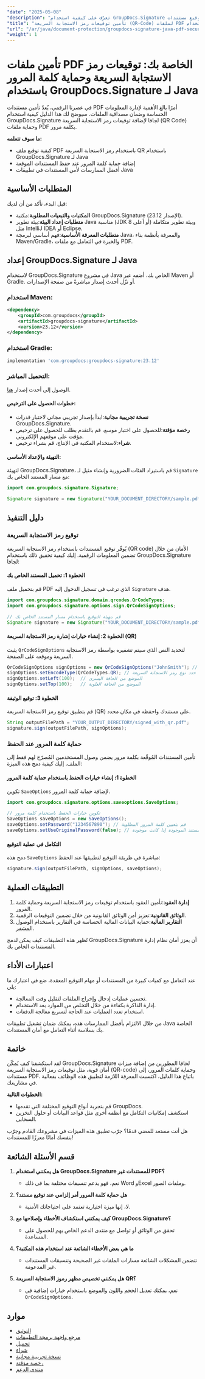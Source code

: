 ```yaml
---
"date": "2025-05-08"
"description": "تعرّف على كيفية استخدام GroupDocs.Signature لجافا لتوقيع مستندات PDF وتأمينها باستخدام توقيعات رمز الاستجابة السريعة (QR Code) وحماية كلمة المرور. عزّز أمان مستنداتك في تطبيقات جافا."
"title": "تأمين توقيعات رمز الاستجابة السريعة (QR-Code) لملفات PDF الخاصة بك وحمايتها بكلمة مرور باستخدام GroupDocs.Signature لـ Java"
"url": "/ar/java/document-protection/groupdocs-signature-java-pdf-security-guide/"
"weight": 1
---
```


# تأمين ملفات PDF الخاصة بك: توقيعات رمز الاستجابة السريعة وحماية كلمة المرور باستخدام GroupDocs.Signature لـ Java

في عصرنا الرقمي، يُعدّ تأمين مستندات PDF أمرًا بالغ الأهمية لإدارة المعلومات الحساسة وضمان مصداقية الملفات. سيوضح لك هذا الدليل كيفية استخدام GroupDocs.Signature لجافا لإضافة توقيعات رمز الاستجابة السريعة (QR Code) وحماية ملفات PDF بكلمة مرور.

**ما سوف تتعلمه:**
- كيفية توقيع ملف PDF باستخدام رمز الاستجابة السريعة QR باستخدام GroupDocs.Signature لـ Java
- إضافة حماية كلمة المرور عند حفظ المستندات الموقعة
- أفضل الممارسات لأمن المستندات في تطبيقات Java

## المتطلبات الأساسية
قبل البدء، تأكد من أن لديك:
- **المكتبات والتبعيات المطلوبة**:مكتبة GroupDocs.Signature (الإصدار 23.12).
- **متطلبات إعداد البيئة**:بيئة تطوير Java مناسبة (JDK 8 أو أعلى) وبيئة تطوير متكاملة مثل IntelliJ IDEA أو Eclipse.
- **متطلبات المعرفة الأساسية**:فهم أساسي لبرمجة Java، والمعرفة بأنظمة بناء Maven/Gradle، والخبرة في التعامل مع ملفات PDF.

## إعداد GroupDocs.Signature لـ Java
لاستخدام GroupDocs.Signature في مشروع Java الخاص بك، أضفه عبر Maven أو Gradle. أو نزّل أحدث إصدار مباشرةً من صفحة الإصدارات.

### استخدام Maven:
```xml
<dependency>
    <groupId>com.groupdocs</groupId>
    <artifactId>groupdocs-signature</artifactId>
    <version>23.12</version>
</dependency>
```

### استخدام Gradle:
```gradle
implementation 'com.groupdocs:groupdocs-signature:23.12'
```

### التحميل المباشر:
الوصول إلى أحدث إصدار [هنا](https://releases.groupdocs.com/signature/java/).

#### خطوات الحصول على الترخيص:
- **نسخة تجريبية مجانية**:ابدأ بإصدار تجريبي مجاني لاختبار قدرات GroupDocs.Signature.
- **رخصة مؤقتة**:للحصول على اختبار موسع، قم بالتقدم بطلب للحصول على ترخيص مؤقت على موقعهم الإلكتروني.
- **شراء**:لاستخدام المكتبة في الإنتاج، قم بشراء ترخيص.

#### التهيئة والإعداد الأساسي:
لتهيئة GroupDocs.Signature، قم باستيراد الفئات الضرورية وإنشاء مثيل لـ `Signature` مع مسار المستند الخاص بك:

```java
import com.groupdocs.signature.Signature;

Signature signature = new Signature("YOUR_DOCUMENT_DIRECTORY/sample.pdf");
```

## دليل التنفيذ
### توقيع رمز الاستجابة السريعة
يُوفّر توقيع المستندات باستخدام رمز الاستجابة السريعة (QR code) الأمان من خلال تضمين المعلومات الرقمية. إليك كيفية تحقيق ذلك باستخدام GroupDocs.Signature لجافا:

#### الخطوة 1: تحميل المستند الخاص بك
قم بتحميل ملف PDF الذي ترغب في تسجيل الدخول إليه `Signature` هدف.

```java
import com.groupdocs.signature.domain.qrcodes.QrCodeTypes;
import com.groupdocs.signature.options.sign.QrCodeSignOptions;

// قم بتهيئة التوقيع باستخدام مسار المستند الخاص بك
Signature signature = new Signature("YOUR_DOCUMENT_DIRECTORY/sample.pdf");
```

#### الخطوة 2: إنشاء خيارات إشارة رمز الاستجابة السريعة (QR)
يثبت `QrCodeSignOptions` لتحديد النص الذي سيتم تشفيره بواسطة رمز الاستجابة السريعة وموقعه على الصفحة.

```java
QrCodeSignOptions signOptions = new QrCodeSignOptions("JohnSmith"); // قم بتشفير هذا النص إلى رمز الاستجابة السريعة
signOptions.setEncodeType(QrCodeTypes.QR); // حدد نوع رمز الاستجابة السريعة
signOptions.setLeft(100);  // الموضع من الحافة اليسرى
signOptions.setTop(100);   // الموضع من الحافة العلوية
```

#### الخطوة 3: توقيع الوثيقة
قم بتطبيق توقيع رمز الاستجابة السريعة (QR) على مستندك واحفظه في مكان محدد.

```java
String outputFilePath = "YOUR_OUTPUT_DIRECTORY/signed_with_qr.pdf";
signature.sign(outputFilePath, signOptions);
```

### حماية كلمة المرور عند الحفظ
تأمين المستندات المُوقّعة بكلمة مرور يضمن وصول المستخدمين المُصرّح لهم فقط إلى الملف. إليك كيفية دمج هذه الميزة:

#### الخطوة 1: إنشاء خيارات الحفظ باستخدام حماية كلمة المرور
تكوين `SaveOptions` لإضافة حماية كلمة المرور.

```java
import com.groupdocs.signature.options.saveoptions.SaveOptions;

// تكوين خيارات الحفظ باستخدام كلمة مرور
SaveOptions saveOptions = new SaveOptions();
saveOptions.setPassword("1234567890"); // قم بتعيين كلمة المرور المطلوبة
saveOptions.setUseOriginalPassword(false); // لا تستخدم كلمة مرور المستند الموجودة إذا كانت موجودة
```

#### التكامل في عملية التوقيع
دمج هذه `SaveOptions` مباشرة في طريقة التوقيع لتطبيقها عند الحفظ:

```java
signature.sign(outputFilePath, signOptions, saveOptions);
```

## التطبيقات العملية
1. **إدارة العقود**:تأمين العقود باستخدام توقيعات رمز الاستجابة السريعة وحماية كلمة المرور.
2. **الوثائق القانونية**:تعزيز أمن الوثائق القانونية من خلال تضمين التوقيعات الرقمية.
3. **التقارير المالية**:حماية البيانات المالية الحساسة في التقارير باستخدام الوصول المشفر.

تُظهر هذه التطبيقات كيف يمكن لدمج GroupDocs.Signature أن يعزز أمان نظام إدارة المستندات الخاص بك.

## اعتبارات الأداء
عند التعامل مع كميات كبيرة من المستندات أو مهام التوقيع المعقدة، ضع في اعتبارك ما يلي:
- تحسين عمليات إدخال وإخراج الملفات لتقليل وقت المعالجة.
- إدارة الذاكرة بكفاءة من خلال التخلص من الموارد بعد الاستخدام.
- استخدام تعدد العمليات عند الحاجة لتسريع معالجة الدفعات.

من خلال الالتزام بأفضل الممارسات هذه، يمكنك ضمان تشغيل تطبيقات Java الخاصة بك بسلاسة أثناء التعامل مع أمان المستندات.

## خاتمة
لقد استكشفنا كيف يُمكّن GroupDocs.Signature لجافا المطورين من إضافة ميزات أمان قوية، مثل توقيعات رمز الاستجابة السريعة (QR-code) وحماية كلمات المرور، إلى مستندات PDF. باتباع هذا الدليل، اكتسبت المعرفة اللازمة لتطبيق هذه الوظائف بفعالية في مشاريعك.

**الخطوات التالية:**
- قم بتجربة أنواع التوقيع المختلفة التي تقدمها GroupDocs.
- استكشف إمكانيات التكامل مع أنظمة أخرى مثل قواعد البيانات أو حلول التخزين السحابي.

هل أنت مستعد للمضي قدمًا؟ جرّب تطبيق هذه الميزات في مشروعك القادم وجرّب بنفسك أمانًا معززًا للمستندات!

## قسم الأسئلة الشائعة
1. **هل يمكنني استخدام GroupDocs.Signature للمستندات غير PDF؟**
   - نعم، فهو يدعم تنسيقات مختلفة بما في ذلك Word وExcel وملفات الصور.
   
2. **هل حماية كلمة المرور أمر إلزامي عند توقيع مستند؟**
   - لا، إنها ميزة اختيارية تعتمد على احتياجاتك الأمنية.
3. **كيف يمكنني استكشاف الأخطاء وإصلاحها مع GroupDocs.Signature؟**
   - تحقق من الوثائق أو تواصل مع منتدى الدعم الخاص بهم للحصول على المساعدة.
4. **ما هي بعض الأخطاء الشائعة عند استخدام هذه المكتبة؟**
   - تتضمن المشكلات الشائعة مسارات الملفات غير الصحيحة وتنسيقات المستندات غير المدعومة.
5. **هل يمكنني تخصيص مظهر رموز الاستجابة السريعة QR؟**
   - نعم، يمكنك تعديل الحجم واللون والموضع باستخدام خيارات إضافية في `QrCodeSignOptions`.

## موارد
- [التوثيق](https://docs.groupdocs.com/signature/java/)
- [مرجع واجهة برمجة التطبيقات](https://reference.groupdocs.com/signature/java/)
- [تحميل](https://releases.groupdocs.com/signature/java/)
- [شراء](https://purchase.groupdocs.com/buy)
- [نسخة تجريبية مجانية](https://releases.groupdocs.com/signature/java/)
- [رخصة مؤقتة](https://purchase.groupdocs.com/temporary-license/)
- [منتدى الدعم](https://forum.groupdocs.com/c/signature/)